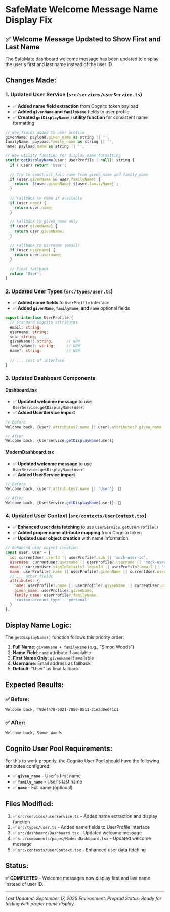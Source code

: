 # SafeMate Welcome Message Name Display Fix

## ✅ **Welcome Message Updated to Show First and Last Name**

The SafeMate dashboard welcome message has been updated to display the user's first and last name instead of the user ID.

## **Changes Made:**

### **1. Updated User Service (`src/services/userService.ts`)**
- ✅ **Added name field extraction** from Cognito token payload
- ✅ **Added `givenName` and `familyName`** fields to user profile
- ✅ **Created `getDisplayName()` utility function** for consistent name formatting

```javascript
// New fields added to user profile
givenName: payload.given_name as string || '',
familyName: payload.family_name as string || '',
name: payload.name as string || '',

// New utility function for display name formatting
static getDisplayName(user: UserProfile | null): string {
  if (!user) return 'User';
  
  // Try to construct full name from given_name and family_name
  if (user.givenName && user.familyName) {
    return `${user.givenName} ${user.familyName}`;
  }
  
  // Fallback to name if available
  if (user.name) {
    return user.name;
  }
  
  // Fallback to given_name only
  if (user.givenName) {
    return user.givenName;
  }
  
  // Fallback to username (email)
  if (user.username) {
    return user.username;
  }
  
  // Final fallback
  return 'User';
}
```

### **2. Updated User Types (`src/types/user.ts`)**
- ✅ **Added name fields** to `UserProfile` interface
- ✅ **Added `givenName`, `familyName`, and `name`** optional fields

```typescript
export interface UserProfile {
  // Standard Cognito attributes
  email: string;
  username: string;
  sub: string;
  givenName?: string;      // NEW
  familyName?: string;     // NEW
  name?: string;           // NEW
  
  // ... rest of interface
}
```

### **3. Updated Dashboard Components**

#### **Dashboard.tsx**
- ✅ **Updated welcome message** to use `UserService.getDisplayName(user)`
- ✅ **Added UserService import**

```javascript
// Before
Welcome back, {user?.attributes?.name || user?.attributes?.given_name || user?.username || user?.email || 'User'}

// After
Welcome back, {UserService.getDisplayName(user)}
```

#### **ModernDashboard.tsx**
- ✅ **Updated welcome message** to use `UserService.getDisplayName(user)`
- ✅ **Added UserService import**

```javascript
// Before
Welcome back, {user?.attributes?.name || 'User'}! 👋

// After
Welcome back, {UserService.getDisplayName(user)}! 👋
```

### **4. Updated User Context (`src/contexts/UserContext.tsx`)**
- ✅ **Enhanced user data fetching** to use `UserService.getUserProfile()`
- ✅ **Added proper name attribute mapping** from Cognito token
- ✅ **Updated user object creation** with name information

```javascript
// Enhanced user object creation
const user: User = {
  id: currentUser.userId || userProfile?.sub || 'mock-user-id',
  username: currentUser.username || userProfile?.username || 'mock-username',
  email: currentUser.signInDetails?.loginId || userProfile?.email || 'mock@example.com',
  name: userProfile?.name || userProfile?.givenName || currentUser.username || 'User',
  // ... other fields
  attributes: {
    name: userProfile?.name || userProfile?.givenName || currentUser.username || 'User',
    given_name: userProfile?.givenName,
    family_name: userProfile?.familyName,
    'custom:account_type': 'personal'
  }
};
```

## **Display Name Logic:**

The `getDisplayName()` function follows this priority order:

1. **Full Name**: `givenName + familyName` (e.g., "Simon Woods")
2. **Name Field**: `name` attribute if available
3. **First Name Only**: `givenName` if available
4. **Username**: Email address as fallback
5. **Default**: "User" as final fallback

## **Expected Results:**

### **✅ Before:**
```
Welcome back, f90ef478-5021-7050-8511-31e2d0e641c1
```

### **✅ After:**
```
Welcome back, Simon Woods
```

## **Cognito User Pool Requirements:**

For this to work properly, the Cognito User Pool should have the following attributes configured:

- ✅ **`given_name`** - User's first name
- ✅ **`family_name`** - User's last name  
- ✅ **`name`** - Full name (optional)

## **Files Modified:**

1. ✅ `src/services/userService.ts` - Added name extraction and display function
2. ✅ `src/types/user.ts` - Added name fields to UserProfile interface
3. ✅ `src/dashboard/Dashboard.tsx` - Updated welcome message
4. ✅ `src/components/pages/ModernDashboard.tsx` - Updated welcome message
5. ✅ `src/contexts/UserContext.tsx` - Enhanced user data fetching

## **Status:**
**✅ COMPLETED** - Welcome messages now display first and last name instead of user ID.

---
*Last Updated: September 17, 2025*
*Environment: Preprod*
*Status: Ready for testing with proper name display*
